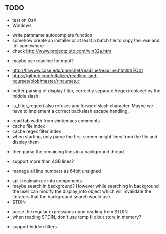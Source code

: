 TODO
----

- test on OsX
- Windows
 + write pathname autocomplete function
 + somehow create an installer or at least a batch file to copy the .exe and .dll somewhere
 + check http://www.projectpluto.com/win32a.htm
- maybe use readline for input?
 + http://tiswww.case.edu/php/chet/readline/readline.html#SEC41
 + https://github.com/ulfalizer/readline-and-ncurses/blob/master/rlncurses.c
- better parsing of display filter, correctly separate /regex/replace/ by the middle slash
 + is_filter_regex() also refuses any forward slash character. Maybe we have to implement a correct backslash escape handling.
- read tab width from vim/emacs comments
- cache file index
- cache regex filter index
- when starting, only parse the first screen height lines from the file and display them
 + then parse the remaining lines in a background thread
- support more than 4GB lines?
 + manage all line numbers as 64bit unsigned
- split realmain.cc into components
- maybe search in background? However while searching in background the user can modify the display_info object which will invalidate the iterators that the background search would use.
- STDIN
 + parse the regular expressions upon reading from STDIN
 + when reading STDIN, don't use temp file but store in memory?
- support hidden filters
